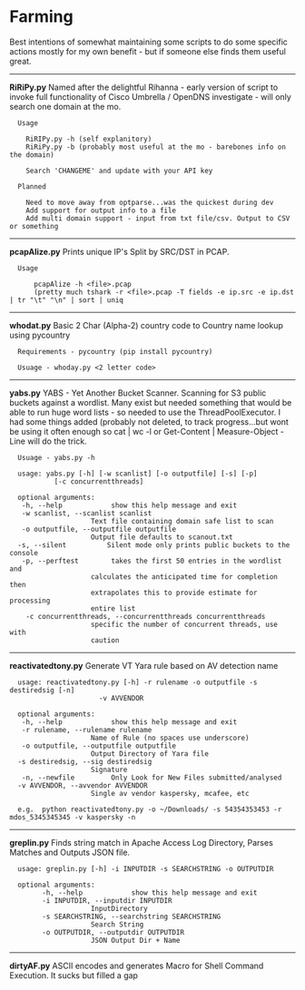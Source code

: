 # Farming

Best intentions of somewhat maintaining some scripts to do some specific actions mostly for my own benefit - but if someone else finds them useful great.

---------------------------
<b>RiRiPy.py</b> Named after the delightful Rihanna - early version of script to invoke full functionality of Cisco Umbrella    / OpenDNS investigate - will only search one domain at the mo.

      Usage

        RiRIPy.py -h (self explanitory)
        RiRiPy.py -b (probably most useful at the mo - barebones info on the domain)

        Search 'CHANGEME' and update with your API key

      Planned

        Need to move away from optparse...was the quickest during dev
        Add support for output info to a file
        Add multi domain support - input from txt file/csv. Output to CSV or something

---------------------------

<b>pcapAlize.py</b> Prints unique IP's Split by SRC/DST in PCAP.
  
      Usage
          
          pcapAlize -h <file>.pcap
          (pretty much tshark -r <file>.pcap -T fields -e ip.src -e ip.dst | tr "\t" "\n" | sort | uniq

-----------------------------

<b>whodat.py</b> Basic 2 Char (Alpha-2) country code to Country name lookup using pycountry

      Requirements - pycountry (pip install pycountry)
      
      Usuage - whoday.py <2 letter code>
      
----------------------------

<b>yabs.py</b> YABS - Yet Another Bucket Scanner.  Scanning for S3 public buckets against a wordlist.  Many exist but needed something that would be able to run huge word lists - so needed to use the ThreadPoolExecutor.  I had some things added (probably not deleted, to track progress...but wont be using it often enough so cat <file> | wc -l or Get-Content <file> | Measure-Object -Line  will do the trick.
      
      Usuage - yabs.py -h 
      
      usage: yabs.py [-h] [-w scanlist] [-o outputfile] [-s] [-p]
               [-c concurrentthreads]

      optional arguments:
       -h, --help            show this help message and exit
       -w scanlist, --scanlist scanlist
                        Text file containing domain safe list to scan
       -o outputfile, --outputfile outputfile
                        Output file defaults to scanout.txt
      -s, --silent          Silent mode only prints public buckets to the console
       -p, --perftest        takes the first 50 entries in the wordlist and
                        calculates the anticipated time for completion then
                        extrapolates this to provide estimate for processing
                        entire list
        -c concurrentthreads, --concurrentthreads concurrentthreads
                        specific the number of concurrent threads, use with
                        caution

----------------------------------
<b>reactivatedtony.py</b> Generate VT Yara rule based on AV detection name

      usage: reactivatedtony.py [-h] -r rulename -o outputfile -s destiredsig [-n]
                          -v AVVENDOR

      optional arguments:
       -h, --help            show this help message and exit
       -r rulename, --rulename rulename
                        Name of Rule (no spaces use underscore)
       -o outputfile, --outputfile outputfile
                        Output Directory of Yara file
      -s destiredsig, --sig destiredsig
                        Signature
       -n, --newfile         Only Look for New Files submitted/analysed
      -v AVVENDOR, --avvendor AVVENDOR
                        Single av vendor kaspersky, mcafee, etc
                        
      e.g.  python reactivatedtony.py -o ~/Downloads/ -s 54354353453 -r mdos_5345345345 -v kaspersky -n
      
      
 -----------------------------------
 
 <b> greplin.py</b>  Finds string match in Apache Access Log Directory, Parses Matches and Outputs JSON file.
 
 
      usage: greplin.py [-h] -i INPUTDIR -s SEARCHSTRING -o OUTPUTDIR

      optional arguments:
            -h, --help            show this help message and exit
            -i INPUTDIR, --inputdir INPUTDIR
                        InputDirectory
            -s SEARCHSTRING, --searchstring SEARCHSTRING
                        Search String
            -o OUTPUTDIR, --outputdir OUTPUTDIR
                        JSON Output Dir + Name
                        
----------------------------------------

<b>dirtyAF.py</b> ASCII encodes and generates Macro for Shell Command Execution.  It sucks but filled a gap
